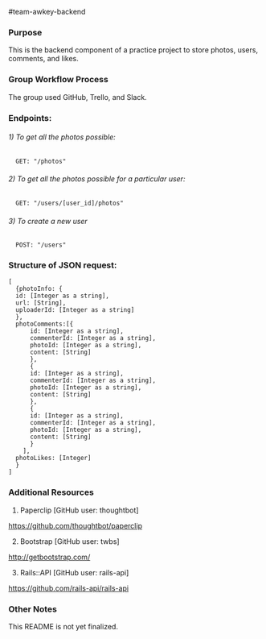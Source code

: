 #team-awkey-backend

### Purpose
This is the backend component of a practice project to store photos, users, comments, and likes.

### Group Workflow Process
The group used GitHub, Trello, and Slack.

### Endpoints:

###### 1) To get all the photos possible:
```
  GET: "/photos"
```

###### 2) To get all the photos possible for a particular user:
```
  GET: "/users/[user_id]/photos"
```

###### 3) To create a new user
```
  POST: "/users"
```

### Structure of JSON request:
```
[
  {photoInfo: {
  id: [Integer as a string],
  url: [String],
  uploaderId: [Integer as a string]
  },
  photoComments:[{
      id: [Integer as a string],
      commenterId: [Integer as a string],
      photoId: [Integer as a string],
      content: [String]
      },
      {
      id: [Integer as a string],
      commenterId: [Integer as a string],
      photoId: [Integer as a string],
      content: [String]
      },
      {
      id: [Integer as a string],
      commenterId: [Integer as a string],
      photoId: [Integer as a string],
      content: [String]
      }
    ],
  photoLikes: [Integer]
  }
]
```

### Additional Resources
1) Paperclip [GitHub user: thoughtbot]

https://github.com/thoughtbot/paperclip

2) Bootstrap [GitHub user: twbs]

http://getbootstrap.com/

3) Rails::API [GitHub user: rails-api]

https://github.com/rails-api/rails-api

### Other Notes
This README is not yet finalized.
